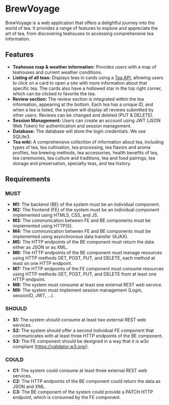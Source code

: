 # BrewVoyage

BrewVoyage is a web application that offers a delightful journey into the world of tea. It provides a range of features to explore and appreciate the art of tea, from discovering teahouses to accessing comprehensive tea information.

## Features

- **Teahouse map & weather information:** Provides users with a map of teahouses and current weather conditions.
- **Listing of all teas:** Displays teas in cards using a [Tea API](https://boonaki.me/tea-api), allowing users to click on a card to open a site with more information about that specific tea. The cards also have a hollowed star in the top right corner, which can be clicked to favorite the tea.
- **Review section:** The review section is integrated within the tea information, appearing at the bottom. Each tea has a unique ID, and when a tea is listed, the system will display all reviews submitted by other users. Reviews can be changed and deleted (PUT & DELETE).
- **Session Management:** Users can create an account using JWT (JSON Web Token) for authentication and session management.
- **Database:** The database will store the login credentials. We use SQLite3.
- **Tea wiki:** A comprehensive collection of information about tea, including types of tea, tea cultivation, tea processing, tea flavors and aroma profiles, tea brewing methods, tea accessories, health benefits of tea, tea ceremonies, tea culture and traditions, tea and food pairings, tea storage and preservation, specialty teas, and tea history.

## Requirements

### MUST

- **M1:** The backend (BE) of the system must be an individual component.
- **M2:** The frontend (FE) of the system must be an individual component implemented using HTML5, CSS, and JS.
- **M3:** The communication between FE and BE components must be implemented using HTTP(S).
- **M4:** The communication between FE and BE components must be implemented using asynchronous data transfer (AJAX).
- **M5:** The HTTP endpoints of the BE component must return the data either as JSON or as XML.
- **M6:** The HTTP endpoints of the BE component must manage resources using HTTP methods GET, POST, PUT, and DELETE, each method at least on one HTTP endpoint.
- **M7:** The HTTP endpoints of the FE component must consume resources using HTTP methods GET, POST, PUT, and DELETE from at least one HTTP endpoint.
- **M8:** The system must consume at least one external REST web service.
- **M9:** The system must implement session management (Login, sessionID, JWT, ...).

### SHOULD

- **S1:** The system should consume at least two external REST web services.
- **S2:** The system should offer a second individual FE component that communicates with at least three HTTP endpoints of the BE component.
- **S3:** The FE component should be designed in a way that it is w3c compliant (<https://validator.w3.org/>).

### COULD

- **C1:** The system could consume at least three external REST web services.
- **C2:** The HTTP endpoints of the BE component could return the data as JSON and XML.
- **C3:** The BE component of the system could provide a PATCH HTTP endpoint, which is consumed by the FE component.
